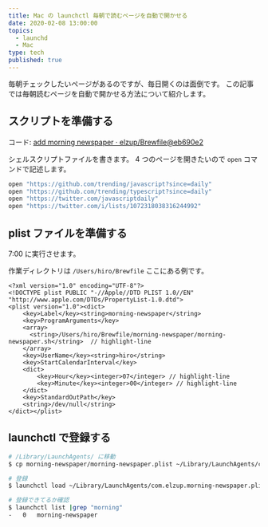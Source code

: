 ```yaml
---
title: Mac の launchctl 毎朝で読むページを自動で開かせる
date: 2020-02-08 13:00:00
topics:
  - launchd
  - Mac
type: tech
published: true
---
```


毎朝チェックしたいページがあるのですが、毎日開くのは面倒です。
この記事では毎朝読むページを自動で開かせる方法について紹介します。

## スクリプトを準備する

コード: [add morning newspaper · elzup/Brewfile@eb690e2](https://github.com/elzup/Brewfile/commit/eb690e2c127958b3b616c7550f4f37fc81c1dc22)

シェルスクリプトファイルを書きます。
4 つのページを開きたいので `open` コマンドで記述します。

```sh:title=morning-newspaper.sh
open "https://github.com/trending/javascript?since=daily"
open "https://github.com/trending/typescript?since=daily"
open "https://twitter.com/javascriptdaily"
open "https://twitter.com/i/lists/1072318038316244992"
```

## plist ファイルを準備する

7:00 に実行させます。

作業ディレクトリは `/Users/hiro/Brewfile` ここにある例です。

```xml:title=morning-newspaper.plist
<?xml version="1.0" encoding="UTF-8"?>
<!DOCTYPE plist PUBLIC "-//Apple//DTD PLIST 1.0//EN" "http://www.apple.com/DTDs/PropertyList-1.0.dtd">
<plist version="1.0"><dict>
    <key>Label</key><string>morning-newspaper</string>
    <key>ProgramArguments</key>
    <array>
      <string>/Users/hiro/Brewfile/morning-newspaper/morning-newspaper.sh</string>  // highlight-line
    </array>
    <key>UserName</key><string>hiro</string>
    <key>StartCalendarInterval</key>
    <dict>
        <key>Hour</key><integer>07</integer> // highlight-line
        <key>Minute</key><integer>00</integer> // highlight-line
    </dict>
    <key>StandardOutPath</key>
    <string>/dev/null</string>
</dict></plist>
```

## launchctl で登録する

```sh
# /Library/LaunchAgents/ に移動
$ cp morning-newspaper/morning-newspaper.plist ~/Library/LaunchAgents/com.elzup.morning-newspaper.plist

# 登録
$ launchctl load ~/Library/LaunchAgents/com.elzup.morning-newspaper.plist

# 登録できてるか確認
$ launchctl list |grep "morning"
-	0	morning-newspaper
```
